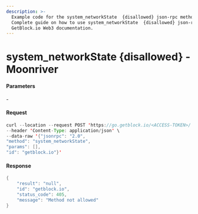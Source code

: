 ```yaml
---
description: >-
  Example code for the system_networkState  {disallowed} json-rpc method.
  Сomplete guide on how to use system_networkState  {disallowed} json-rpc in
  GetBlock.io Web3 documentation.
---
```


# system\_networkState {disallowed} - Moonriver

#### Parameters

\-

#### Request

```java
curl --location --request POST 'https://go.getblock.io/<ACCESS-TOKEN>/' \
--header 'Content-Type: application/json' \
--data-raw '{"jsonrpc": "2.0",
"method": "system_networkState",
"params": [],
"id": "getblock.io"}'
```

#### Response

```java
{
    "result": "null",
    "id": "getblock.io",
    "status_code": 405,
    "message": "Method not allowed"
}
```
